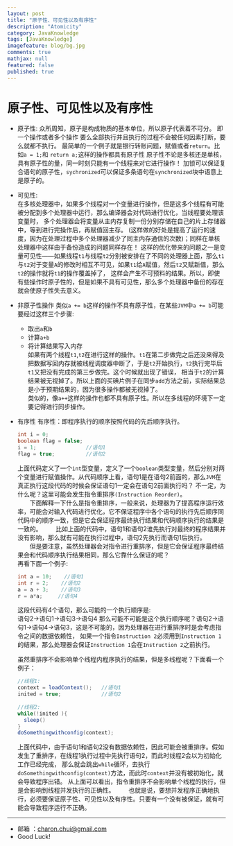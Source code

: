 ```yaml
---
layout: post
title: "原子性、可见性以及有序性"
description: "Atomicity"
category: JavaKnowledge
tags: [JavaKnowledge]
imagefeature: blog/bg.jpg
comments: true
mathjax: null
featured: false
published: true
---
```


原子性、可见性以及有序性
===

- 原子性:
    众所周知，原子是构成物质的基本单位，所以原子代表着不可分。
	即一个操作或者多个操作 要么全部执行并且执行的过程不会被任何因素打断，要么就都不执行。
    最简单的一个例子就是银行转账问题，赋值或者`return`。比如`a = 1;`和 `return a;`这样的操作都具有原子性
    原子性不论是多核还是单核，具有原子性的量，同一时刻只能有一个线程来对它进行操作！
	加锁可以保证复合语句的原子性，`sychronized`可以保证多条语句在`synchronized`块中语意上是原子的。

- 可见性:     
    在多核处理器中，如果多个线程对一个变量进行操作，但是这多个线程有可能被分配到多个处理器中运行，那么编译器会对代码进行优化，当线程要处理该变量时，
	多个处理器会将变量从主内存复制一份分别存储在自己的片上存储器中，等到进行完操作后，再赋值回主存。
	(这样做的好处是提高了运行的速度，因为在处理过程中多个处理器减少了同主内存通信的次数)；同样在单核处理器中这样由于备份造成的问题同样存在！
    这样的优化带来的问题之一是变量可见性——如果线程`t1`与线程`t2`分别被安排在了不同的处理器上面，那么`t1`与`t2`对于变量`A`的修改时相互不可见，如果`t1`给`A`赋值，然后`t2`又赋新值，那么`t2`的操作就将`t1`的操作覆盖掉了，
	这样会产生不可预料的结果。所以，即使有些操作时原子性的，但是如果不具有可见性，那么多个处理器中备份的存在就会使原子性失去意义。
	
- 非原子性操作
    类似`a += b`这样的操作不具有原子性，在某些`JVM`中`a += b`可能要经过这样三个步骤: 

    - 取出`a`和`b`        
    - 计算`a+b`        
	- 将计算结果写入内存       
    如果有两个线程`t1`,`t2`在进行这样的操作。`t1`在第二步做完之后还没来得及把数据写回内存就被线程调度器中断了，于是`t2`开始执行，`t2`执行完毕后`t1`又把没有完成的第三步做完。这个时候就出现了错误，
	相当于`t2`的计算结果被无视掉了。所以上面的买碘片例子在同步`add`方法之前，实际结果总是小于预期结果的，因为很多操作都被无视掉了。                       
    类似的，像`a++`这样的操作也都不具有原子性。所以在多线程的环境下一定要记得进行同步操作。   
	
-  有序性
    有序性：即程序执行的顺序按照代码的先后顺序执行。
    ```java
	int i = 0;              
	boolean flag = false;
	i = 1;                //语句1  
	flag = true;          //语句2
    ```	
	上面代码定义了一个`int`型变量，定义了一个`boolean`类型变量，然后分别对两个变量进行赋值操作。从代码顺序上看，语句1是在语句2前面的，那么`JVM`在真正执行这段代码的时候会保证语句1一定会在语句2前面执行吗？
	不一定，为什么呢？这里可能会发生指令重排序`(Instruction Reorder)`。                      
　　下面解释一下什么是指令重排序，一般来说，处理器为了提高程序运行效率，可能会对输入代码进行优化，它不保证程序中各个语句的执行先后顺序同代码中的顺序一致，但是它会保证程序最终执行结果和代码顺序执行的结果是一致的。
　　比如上面的代码中，语句1和语句2谁先执行对最终的程序结果并没有影响，那么就有可能在执行过程中，语句2先执行而语句1后执行。                      
　　但是要注意，虽然处理器会对指令进行重排序，但是它会保证程序最终结果会和代码顺序执行结果相同，那么它靠什么保证的呢？             
    再看下面一个例子:                
	```java
	int a = 10;    //语句1
	int r = 2;    //语句2
	a = a + 3;    //语句3
	r = a*a;     //语句4
	```
	这段代码有4个语句，那么可能的一个执行顺序是:     
	语句2->语句1->语句3->语句4
	那么可能不可能是这个执行顺序呢？语句2->语句1->语句4->语句3，这是不可能的，因为处理器在进行重排序时是会考虑指令之间的数据依赖性，
	如果一个指令`Instruction 2`必须用到`Instruction 1`的结果，那么处理器会保证`Instruction 1`会在`Instruction 2`之前执行。
	
	虽然重排序不会影响单个线程内程序执行的结果，但是多线程呢？下面看一个例子：
	```java
	//线程1:
	context = loadContext();   //语句1
	inited = true;             //语句2
	 
	//线程2:
	while(!inited ){
	  sleep()
	}
	doSomethingwithconfig(context);
	```
    上面代码中，由于语句1和语句2没有数据依赖性，因此可能会被重排序。假如发生了重排序，在线程1执行过程中先执行语句2，而此时线程2会以为初始化工作已经完成，
	那么就会跳出`while`循环，去执行`doSomethingwithconfig(context)`方法，而此时`context`并没有被初始化，就会导致程序出错。
    从上面可以看出，指令重排序不会影响单个线程的执行，但是会影响到线程并发执行的正确性。
　　也就是说，要想并发程序正确地执行，必须要保证原子性、可见性以及有序性。只要有一个没有被保证，就有可能会导致程序运行不正确。

---
- 邮箱 ：charon.chui@gmail.com  
- Good Luck! 

	
